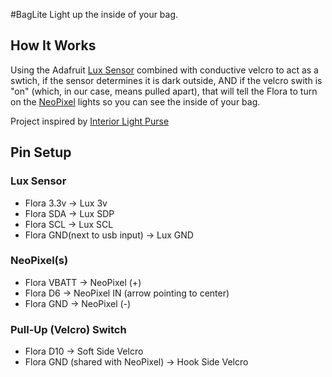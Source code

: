#BagLite
Light up the inside of your bag.

## How It Works
Using the Adafruit [Lux Sensor](https://learn.adafruit.com/flora-lux-sensor) combined with conductive velcro to act as a swtich,
if the sensor determines it is dark outside, AND if the velcro swith is "on" (which, in our case, means pulled apart),
that will tell the Flora to turn on the [NeoPixel](https://learn.adafruit.com/flora-rgb-smart-pixels?view=all) lights so you can see the inside of your bag.

Project inspired by [Interior Light Purse](https://learn.adafruit.com/interior-purse-light?view=all)

## Pin Setup

### Lux Sensor
- Flora 3.3v -> Lux 3v
- Flora SDA -> Lux SDP
- Flora SCL -> Lux SCL
- Flora GND(next to usb input) -> Lux GND

### NeoPixel(s)
- Flora VBATT -> NeoPixel (+)
- Flora D6 -> NeoPixel IN (arrow pointing to center)
- Flora GND -> NeoPixel (-)

### Pull-Up (Velcro) Switch
- Flora D10 -> Soft Side Velcro
- Flora GND (shared with NeoPixel) -> Hook Side Velcro
